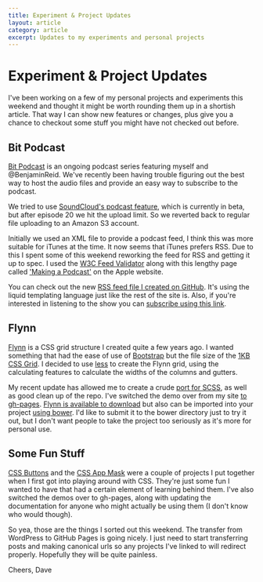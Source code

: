 ```yaml
---
title: Experiment & Project Updates
layout: article
category: article
excerpt: Updates to my experiments and personal projects
---
```


# Experiment & Project Updates

I've been working on a few of my personal projects and experiments this weekend and thought it might be worth rounding them up in a shortish article. That way I can show new features or changes, plus give you a chance to checkout some stuff you might have not checked out before.

## Bit Podcast

[Bit Podcast](http://bitpodcast.com/) is an ongoing podcast series featuring myself and @BenjaminReid. We've recently been having trouble figuring out the best way to host the audio files and provide an easy way to subscribe to the podcast.

We tried to use [SoundCloud's podcast feature](http://help.soundcloud.com/customer/portal/articles/1209292-can-i-podcast-with-soundcloud-), which is currently in beta, but after episode 20 we hit the upload limit. So we reverted back to regular file uploading to an Amazon S3 account.

Initially we used an XML file to provide a podcast feed, I think this was more suitable for iTunes at the time. It now seems that iTunes prefers RSS. Due to this I spent some of this weekend reworking the feed for RSS and getting it up to spec. I used the [W3C Feed Validator](http://validator.w3.org/feed/) along with this lengthy page called ['Making a Podcast'](https://www.apple.com/uk/itunes/podcasts/specs.html) on the Apple website.

You can check out the new [RSS feed file I created on GitHub](https://github.com/nouveller/bitpodcast.com/blob/gh-pages/podcast.rss). It's using the liquid templating language just like the rest of the site is. Also, if you're interested in listening to the show you can [subscribe using this link](https://bitpodcast.com/podcast.rss).

## Flynn

[Flynn](http://daviddarnes.github.io/flynn/) is a CSS grid structure I created quite a few years ago. I wanted something that had the ease of use of [Bootstrap](http://getbootstrap.com/) but the file size of the [1KB CSS Grid](http://heygrady.com/blog/2011/02/17/using-sass-with-the-1kb-grid-system/). I decided to use [less](http://lesscss.org/) to create the Flynn grid, using the calculating features to calculate the widths of the columns and gutters.

My recent update has allowed me to create a crude [port for SCSS](https://github.com/daviddarnes/flynn/blob/master/grid/grid.scss), as well as good clean up of the repo. I've switched the demo over from my site [to gh-pages](http://daviddarnes.github.io/flynn/). [Flynn is available to download](https://github.com/daviddarnes/flynn) but also can be imported into your project [using bower](https://github.com/daviddarnes/flynn#usage). I'd like to submit it to the bower directory just to try it out, but I don't want people to take the project too seriously as it's more for personal use.

## Some Fun Stuff

[CSS Buttons](http://daviddarnes.github.io/css-buttons/) and the [CSS App Mask](https://github.com/daviddarnes/css-app-mask) were a couple of projects I put together when I first got into playing around with CSS. They're just some fun I wanted to have that had a certain element of learning behind them. I've also switched the demos over to gh-pages, along with updating the documentation for anyone who might actually be using them (I don't know who would though).

So yea, those are the things I sorted out this weekend. The transfer from WordPress to GitHub Pages is going nicely. I just need to start transferring posts and making canonical urls so any projects I've linked to will redirect properly. Hopefully they will be quite painless.

Cheers, Dave
